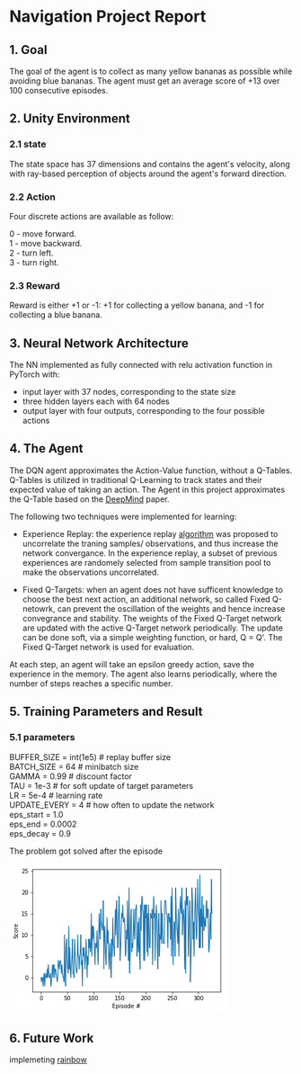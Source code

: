 # Navigation Project Report

## 1. Goal
The goal of the agent is to collect as many yellow bananas as possible while avoiding blue bananas.  The agent must get an average score of +13 over 100 consecutive episodes.

## 2. Unity Environment

### 2.1 state
The state space has 37 dimensions and contains the agent's velocity, along with ray-based perception of objects around the agent's forward direction. 
### 2.2 Action
Four discrete actions are available as follow:

0 - move forward.\
1 - move backward.\
2 - turn left.\
3 - turn right.

### 2.3 Reward
Reward is either +1 or -1: +1 for collecting a yellow banana, and -1 for collecting a blue banana. 

## 3. Neural Network Architecture
The NN implemented as fully connected with relu activation function in PyTorch with:
* input layer with 37 nodes, corresponding to the state size
* three hidden layers each with 64 nodes
* output layer with four outputs, corresponding to the four possible actions

## 4. The Agent
The DQN agent approximates the Action-Value function, without a Q-Tables. Q-Tables is utilized in traditional Q-Learning to track states and their expected value of taking an action. The Agent in this project approximates the Q-Table based on the [DeepMind](https://storage.googleapis.com/deepmind-media/dqn/DQNNaturePaper.pdf) paper.

The following two techniques were implemented for learning:
* Experience Replay: the experience replay [algorithm](https://www.cs.toronto.edu/~vmnih/docs/dqn.pdf) was proposed to uncorrelate the traning samples/ observations, and thus increase the network convergance. In the experience replay, a subset of previous experiences are randomely selected from sample transition pool to make the observations uncorrelated.

* Fixed Q-Targets: when an agent does not have sufficent knowledge to choose the best next action, an additional network, so called Fixed Q-netowrk, can prevent the oscillation of the weights and hence increase convegrance and stability. The weights of the Fixed Q-Target network are updated with the active Q-Target network periodically. The update can be done soft, via a simple weighting function, or hard, Q = Q'. The Fixed Q-Target network is used for evaluation.

At each step, an agent will take an epsilon greedy action, save the experience in the memory. The agent also learns periodically, where the number of steps reaches a specific number.

## 5. Training Parameters and Result

### 5.1 parameters
BUFFER_SIZE = int(1e5)  # replay buffer size\
BATCH_SIZE = 64         # minibatch size\
GAMMA = 0.99            # discount factor\
TAU = 1e-3              # for soft update of target parameters\
LR = 5e-4               # learning rate \
UPDATE_EVERY = 4        # how often to update the network\
eps_start = 1.0\
eps_end = 0.0002\
eps_decay = 0.9

The problem got solved after the episode 

![alt text](https://github.com/AghaAmin/DRLND-P1-Navigation/blob/master/images/Result.png)
## 6. Future Work
implemeting [rainbow](https://arxiv.org/abs/1710.02298)
